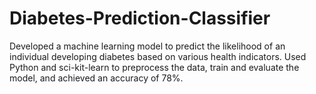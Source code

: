 # Diabetes-Prediction-Classifier
Developed a machine learning model to predict the likelihood of an individual developing diabetes based on various health indicators. Used Python and sci-kit-learn to preprocess the data, train and evaluate the model, and achieved an accuracy of 78%.
